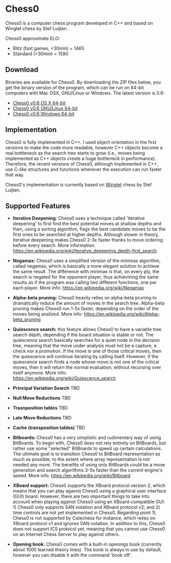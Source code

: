 # Chess0
Chess0 is a computer chess program developed in C++ and based on Winglet chess
by Stef Luijten.

Chess0 approximate ELO:
- Blitz (fast games, <30min) = 1465
- Standard (>30min) = 1590


## Download
Binaries are available for Chess0. By downloading the ZIP files below, you get
the binary version of the program, which can be run on 64-bit computers with Mac
OSX, GNU/Linux or Windows. The latest version is 0.6:
- [Chess0 v0.6 OS X 64-bit](https://db.tt/oDCSFVlg)
- [Chess0 v0.6 GNU/Linux 64-bit](https://db.tt/PySyL47x)
- [Chess0 v0.6 Windows 64-bit](https://db.tt/KohKED52)


## Implementation
Chess0 is fully implemented in C++. I used object orientation in the first
versions to make the code more readable, however C++ objects become a real
bottleneck as the search tree starts to grow (i.e., moves being implemented as
C++ objects create a huge bottleneck in performance). Therefore, the recent
versions of Chess0, although implemented in C++, use C-like structures and
functions whenever the execution can run faster that way.

Chess0's implementation is currently based on
[Winglet](http://aghaznawi.comuf.com/computer%20chess/winglet/) chess by Stef Luijten.



## Supported Features
- **Iterative Deepening**: Chess0 uses a technique called 'iterative deepening'
  to first find the best potential moves at shallow depths and then, using a
  sorting algorithm, flags the best candidate moves to be the first ones to be
  searched at higher depths. Although slower in theory, iterative deepening
  makes Chess0 2-3x faster thanks to move ordering before every search.
  More information:
  https://en.wikipedia.org/wiki/Iterative_deepening_depth-first_search

- **Negamax:** Chess0 uses a simplified version of the minimax algorithm, called
  negamax, which is basically a more elegant solution to achieve the same
  result. The difference with minimax is that, on every ply, the search is
  negated for the opponent player, thus achievining the same results as if the
  program was calling two different functions, one per each player.
  More info: https://en.wikipedia.org/wiki/Negamax

- **Alpha-beta pruning:** Chess0 heavily relies on alpha-beta pruning to
  dramatically reduce the amount of moves in the search tree. Alpha-beta pruning
  makes Chess0 run 1-5x faster, depending on the order of the moves being
  analized.
  More info: https://en.wikipedia.org/wiki/Alpha–beta_pruning
 
- **Quiescence search:** this feature allows Chess0 to have a variable tree search
  depth, depending if the board situation is stable or not. The quiescence
  search basically searches for a quiet node in the decision tree, meaning that
  the move under analysis must not be a capture, a check nor a promotion. If the
  move is one of those critical moves, then the quiescence will continue
  iterating by calling itself. However, if the quiescence search finds a node
  whose move is not one of the critical moves, then it will return the normal
  evaluation, without recursing over itself anymore.
  More info: https://en.wikipedia.org/wiki/Quiescence_search

- **Principal Variation Search** TBD

- **Null Move Reductions** TBD

- **Trasnposition tables** TBD

- **Late Move Reductions** TBD

- **Cache (transposition tables)** TBD

- **Bitboards:** Chess0 has a very simplistic and rudimentary way of using
  BitBoards. To begin with, Chess0 does not rely entirely on BitBoards, but
  rather use some "selected" BitBoards to speed up certain calculations. The
  ultimate goal is to transition Chess0 to BitBoard representation as much as
  possible, to the extent where array representation is not needed any more. The
  benefits of using only BitBoards could be a move generation and search
  algorithms 3-5x faster than the current engine's speed.
  More info: https://en.wikipedia.org/wiki/Bitboard

- **XBoard support:** Chess0 supports the XBoard protocol version 2, which means
  that you can play against Chess0 using a graphical user interface (GUI) board.
  However, there are two important things to take into account when playing
  against Chess0 using an XBoard-compatible GUI: 1) Chess0 only supports SAN
  notation and XBoard protocol v2; and 2) time controls are not yet implemented in
  Chess0. Regarding point 1), Chess0 is not supported by Cutechess for instance,
  which relies on XBoard protocol v1 and ignores SAN notation. In addition to
  this, Chess0 does not support ICS protocol yet, meaning that you cannot use
  Chess0 on an Internet Chess Server to play against others.

- **Opening book:** Chess0 comes with a built-in openings book (currently about
  1000 learned theory lines). The book is always in use by default, however you
  can disable it with the command 'book off'.
